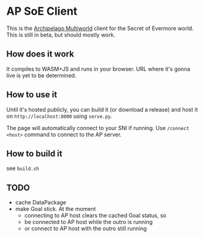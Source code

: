 # AP SoE Client

This is the [Archipelago Multiworld](https://github.com/ArchipelagoMW/Archipelago)
client for the Secret of Evermore world.
This is still in beta, but should mostly work.

## How does it work

It compiles to WASM+JS and runs in your browser.
URL where it's gonna live is yet to be determined.

## How to use it

Until it's hosted publicly, you can build it (or download a release) and host
it on `http://localhost:8000` using `serve.py`.

The page will automatically connect to your SNI if running.
Use `/connect <host>` command to connect to the AP server.

## How to build it

see `build.sh`

## TODO

* cache DataPackage
* make Goal stick.
  At the moment
  * connecting to AP host clears the cached Goal status, so
  * be connected to AP host while the outro is running
  * or connect to AP host with the outro still running
